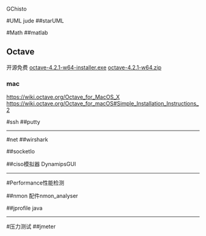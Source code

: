 


GChisto

#UML
jude
##starUML

#Math
##matlab

## Octave
开源免费
[octave-4.2.1-w64-installer.exe](https://ftp.gnu.org/gnu/octave/windows/octave-4.2.1-w64-installer.exe)
[octave-4.2.1-w64.zip](https://ftp.gnu.org/gnu/octave/windows/octave-4.2.1-w64.zip)

### mac
https://wiki.octave.org/Octave_for_MacOS_X
https://wiki.octave.org/Octave_for_macOS#Simple_Installation_Instructions_2


#ssh
##putty


---
#net
##wirshark

##socketIo


##ciso模拟器
DynamipsGUI

---
#Performance性能检测

##nmon
配件nmon_analyser

##jprofile
java

---
#压力测试
##jmeter











